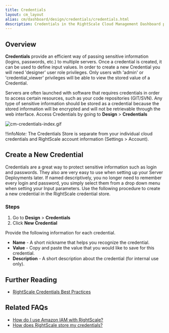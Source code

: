 ```yaml
---
title: Credentials
layout: cm_layout
alias: cm/dashboard/design/credentials/credentials.html
description: Credentials in the RightScale Cloud Management Dashboard provide an efficient way of passing sensitive information (logins, passwords, etc.) to multiple servers.
---
```


## Overview

**Credentials** provide an efficient way of passing sensitive information (logins, passwords, etc.) to multiple servers. Once a credential is created, it can be used to define input values. In order to create a new Credential you will need 'designer' user role privileges. Only users with 'admin' or 'credential_viewer' privileges will be able to view the stored value of a Credential.

Servers are often launched with software that requires credentials in order to access certain resources, such as your code repositories (GIT/SVN). Any type of sensitive information should be stored as a credential because the stored information will be encrypted and will not be retrievable through the web interface. Access Credentials by going to **Design** > **Credentials**

![cm-credentials-index.gif](/img/cm-credentials-index.gif)

!!info*Note:* The Credentials Store is separate from your individual cloud credentials and RightScale account information (Settings > Account).

## Create a New Credential

Credentials are a great way to protect sensitive information such as login and passwords. They also are very easy to use when setting up your Server Deployments later. If named descriptively, you no longer need to remember every login and password, you simply select them from a drop down menu when setting your Input parameters. Use the following procedure to create a new credential in the RightScale credential store.

### Steps

1. Go to **Design** > **Credentials**
2. Click **New Credential**

Provide the following information for each credential.

- **Name** - A short nickname that helps you recognize the credential.
- **Value** - Copy and paste the value that you would like to save for this credential.
- **Description** - A short description about the credential (for internal use only).

## Further Reading

* [RightScale Credentials Best Practices](http://blog.rightscale.com/2012/09/20/rightscale-credentials-best-practices/)

## Related FAQs

* [How do I use Amazon IAM with RightScale?](/faq/How_do_I_use_Amazon_IAM_with_RightScale.html)
* [How does RightScale store my credentials?](/faq/clouds/vmware/How_does_RightScale_store_my_credentials.html)
